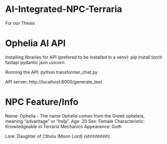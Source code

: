 # AI-Integrated-NPC-Terraria
For our Thesis

# Ophelia AI API
Installing libraries for API (prefered to be installed in a venv):
pip install torch fastapi pydantic json uvicorn

Running the API:
python transformer_chat.py

API server:
http://localhost:8000/generate_text

# NPC Feature/Info
Name: Ophelia - The name Ophelia comes from the Greek opheleia, meaning “advantage” or “help”.
Age: 20
Sex: Female
Characteristic: Knowledgeable in Terraria Mechanics
Appearance: Goth

Lore:
Daughter of Cthulu (Moon Lord) (shhhhhhhh)
